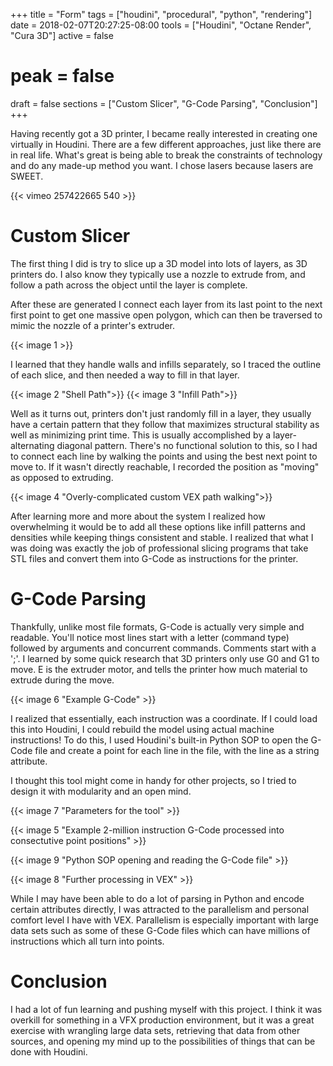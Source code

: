 +++
title = "Form"
tags = ["houdini", "procedural", "python", "rendering"]
date = 2018-02-07T20:27:25-08:00
tools = ["Houdini", "Octane Render", "Cura 3D"]
active = false
# peak = false
draft = false
sections = ["Custom Slicer", "G-Code Parsing", "Conclusion"]
+++

Having recently got a 3D printer, I became really interested in creating one virtually in Houdini. There are a few different approaches, just like there are in real life. What's great is being able to break the constraints of technology and do any made-up method you want. I chose lasers because lasers are SWEET.

{{< vimeo 257422665 540 >}}

# Custom Slicer
The first thing I did is try to slice up a 3D model into lots of layers, as 3D printers do. I also know they typically use a nozzle to extrude from, and follow a path across the object until the layer is complete.

After these are generated I connect each layer from its last point to the next first point to get one massive open polygon, which can then be traversed to mimic the nozzle of a printer's extruder.

{{< image 1 >}}

I learned that they handle walls and infills separately, so I traced the outline of each slice, and then needed a way to fill in that layer.

{{< image 2 "Shell Path">}}
{{< image 3 "Infill Path">}}

Well as it turns out, printers don't just randomly fill in a layer, they usually have a certain pattern that they follow that maximizes structural stability as well as minimizing print time. This is usually accomplished by a layer-alternating diagonal pattern. There's no functional solution to this, so I had to connect each line by walking the points and using the best next point to move to. If it wasn't directly reachable, I recorded the position as "moving" as opposed to extruding.

{{< image 4 "Overly-complicated custom VEX path walking">}}

After learning more and more about the system I realized how overwhelming it would be to add all these options like infill patterns and densities while keeping things consistent and stable. I realized that what I was doing was exactly the job of professional slicing programs that take STL files and convert them into G-Code as instructions for the printer.

# G-Code Parsing
Thankfully, unlike most file formats, G-Code is actually very simple and readable. You'll notice most lines start with a letter (command type) followed by arguments and concurrent commands. Comments start with a ';'. I learned by some quick research that 3D printers only use G0 and G1 to move. E is the extruder motor, and tells the printer how much material to extrude during the move.

{{< image 6 "Example G-Code" >}}

I realized that essentially, each instruction was a coordinate. If I could load this into Houdini, I could rebuild the model using actual machine instructions! To do this, I used Houdini's built-in Python SOP to open the G-Code file and create a point for each line in the file, with the line as a string attribute.

I thought this tool might come in handy for other projects, so I tried to design it with modularity and an open mind.

{{< image 7 "Parameters for the tool" >}}

{{< image 5 "Example 2-million instruction G-Code processed into consectutive point positions" >}}

{{< image 9 "Python SOP opening and reading the G-Code file" >}}

{{< image 8 "Further processing in VEX" >}}

While I may have been able to do a lot of parsing in Python and encode certain attributes directly, I was attracted to the parallelism and personal comfort level I have with VEX. Parallelism is especially important with large data sets such as some of these G-Code files which can have millions of instructions which all turn into points.

# Conclusion
I had a lot of fun learning and pushing myself with this project. I think it was overkill for something in a VFX production environment, but it was a great exercise with wrangling large data sets, retrieving that data from other sources, and opening my mind up to the possibilities of things that can be done with Houdini.
